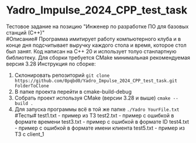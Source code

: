# Yadro_Impulse_2024_CPP_test_task
Тестовое задание на позицию "Инженер по разработке ПО для базовых станций (С++)"  
#Описание#
Программа имитирует работу компьютерного клуба и в конце дня подсчитывает выручку каждого стола и время, которое стол был занят.
Код написан на C++ 20 и использует толуо станлартную библиотеку.
Для сборки требуется CMake минимальная рекомендуемая версия 3.28
Инструкция по сборке:
1. Склонировать репозиторий
   ```git clone https://github.com/0pqbd0/Yadro_Impulse_2024_CPP_test_task.git FolderToClone```
2. В папке проекта перейти в cmake-build-debug
3. Собрать проект используя CMake (версии 3.28 и выше)
   ```cmake --build .```
4. Для запуска программы всё в той же папке
   ``` ./Yadro YourFile.txt ```
#Тесты#
test1.txt - пример из ТЗ
test2.txt - пример с ошибкой в формате времени
test3.txt - пример с ошибкой в формате ID
test4.txt - пример с ошибкой в формате имени клиента
test5.txt - пример из ТЗ с client_1
